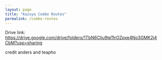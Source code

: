 ```yaml
---
layout: page
title: "Kazuya Combo Routes"
permalink: /combo-routes
---
```


Drive link:
https://drive.google.com/drive/folders/1TbN6Cliu9teTtrOZpxe4No3GMK2j4CbM?usp=sharing

credit anders and teapho
